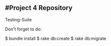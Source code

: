 #Project 4 Repository
----------------------
Testing-Suite

Don't forget to do:

$ bundle install
$ rake db:create
$ rake db:migrate
